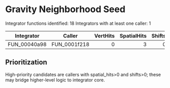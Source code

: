 # Gravity Neighborhood Seed

Integrator functions identified: 18
Integrators with at least one caller: 1

| Integrator | Caller | VertHits | SpatialHits | Shifts |
|------------|--------|---------:|------------:|-------:|
| FUN_00040a98 | FUN_0001f218 | 0 | 3 | 0 |

## Prioritization

High-priority candidates are callers with spatial_hits>0 and shifts>0; these may bridge higher-level logic to integrator core.
